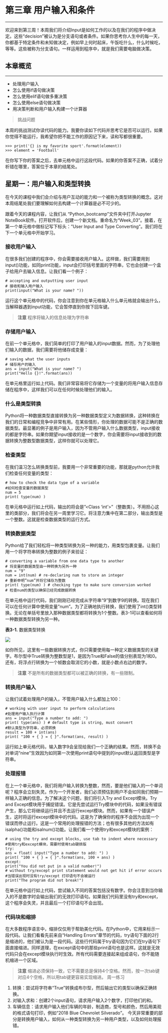# 第三章   用户输入和条件
---

欢迎来到第三周！本周我们将介绍Input是如何工作的以及在我们的程序中做决定。这些“decision”被认为是分支语句或者条件。如果你思考你人生中的每一天，你都基于特定条件和未知做决定，例如早上何时起床，午饭吃什么，什么时候吃，等等。这些被称为分支语句。一样运用到程序中，就是我们需要电脑做决策。
## 本章概览
---
   - 处理用户输入
   - 怎么使用if语句做决策
   - 怎么使用elif语句做多重决策
   - 怎么使用else语句做决策
   - 用决策判断和用户输入构建一个计算器

>挑战问题
   
本周的挑战测试你读代码的能力。我要你读如下代码并思考它是否可以运行。如果你觉得不能运行，我希望你把不能工作的原因记下来，读和写都很重要。

```
>>> print('{} is my favorite sport'.format(element))
>>> element = 'Football'
```
在你写下你的答案之后，去单元格中运行这段代码。如果的你答案不正确，试着分析错在哪里，答案位于本章的结尾处。
## 星期一：用户输入和类型转换
在今天的课程中我们会介绍与用户互动的能力和一个被称为类型转换的概念。这对本周结尾处我们要理解如何去构建一个计算器是必不可少的。

跟着今天的课程内容，让我们从 “Python_bootcamp”文件夹中打开Jupyter NoteBook软件。打开软件后，创建一个新文档。重命名为“Week_03”。接着，在第一个单元格中做标记写下标头：”User Input and Type Converting”。我们将在下一个单元格中开始学习。
### 接收用户输入
在很多我们创建的程序中，你会需要接收用户输入。这样做，我们需要用到input()功能，如同print功能，input会打印括号里面的字符串，它也会创建一个盒子给用户去输入信息。让我们看一个例子： 
```
# accepting and outputting user input
# 接收和输入用户输入
print(input("What is your name? "))
```
运行这个单元格中的代码，你会注意到你在单元格输入什么单元格就会输出什么，当解释器遇到input功能，它会暂停直到你按下回车键。

>**注意**  程序将输入的信息处理为字符串

### 存储用户输入
在前一个单元格中，我们简单的打印了用户输入的input数据。然而，为了处理他们输入的数据，我们需要将他储存成变量：

```
# saving what the user inputs
# 储存用户的输入
ans = input("What is your name? ")
print("Hello {}!".format(ans))
```
在单元格里运行如上代码。我们非常容易将它存储为一个变量的将用户输入信息存储在程序中，这样我们可以在任何时候处理他们的输入。
### 什么是类型转换
Python将一种数据类型直接转换为另一种数据类型定义为数据转换，这种转换在我们的日常和编程竞争中非常有用。在某些情形，你处理的数据可能不是正确的数据类型。最显著的例子是用户输入，因为不管用户输入什么数据类型，input接收的都是字符串。如果你期望input接收的是一个数字，你会需要将input接收到的数据转换为整数型数据类型，这样你就可以处理它。
### 检查类型
在我们温习怎么转换类型前，我要用一个非常重要的功能，那就是python允许我们检查任何变量的类型：
```
# how to check the data type of a variable
#如何检查变量的数据类型
num = 5
print( type(num) )
```
在单元格中运行如上代码，输出的将会是”<Class ‘int’>”（整数类）。不用担心这里的类部分，我们将会在另一周里学习它。将注意力集中在第二部分，输出类型是一个整数。这就是检查数据类型的运行方式。
### 转换数据类型
Python给了我们轻松将一种类型转换为另一种的能力，用类型包裹变量。让我们用一个将字符串转换为整数的例子来验证：
```
# converting a variable from one data type to another
# 将变量的数据类型由一种转换为另外一种
num = "9"
num = int(num) # re-declaring num to store an integer
# 重新申明”num”并将它储存为整数
print( type(num) ) # checking type to make sure conversion worked
# 检查num的类型以确保已经完成数据转换
```
在单元格中运行代码，我们刚刚已经完成从字符串“9”到数字9的转换。现在我们可以在任何计算中使用变量”num”。为了正确地执行转换，我们使用了int()类型转换。无论在单括号里放入那种数据类型都将转换为1个整数。表3-1可以查看如何将一种数据类型转换为另一种。

**表3-1.** 数据类型转换 

![](https://imgkr2.cn-bj.ufileos.com/318f6a62-a82c-49e8-aa12-77943a3a0824.png?UCloudPublicKey=TOKEN_8d8b72be-579a-4e83-bfd0-5f6ce1546f13&Signature=rn%252FzU7%252Bho1U%252FrsB%252BXKEXoDBxtZo%253D&Expires=1605184537)

如你所见，这里有一些数据转换方式，你只需要使用每一种定义数据类型的关键字。布尔型中True转换为整数型是1，是因为True和False的值分别表现为1和0。还有，将浮点行转换为一个帧数会取消它的小数，就是小数点右边的数字。
>**注意** 不是所有的数据类型都可以被正确的转换，有一些限制。
### 转换用户输入
让我们试着处理用户的输入，不管用户输入什么都加上100：
```
# working with user input to perform calculations
#处理用户输入执行计算
ans = input("Type a number to add: ")
print( type(ans) ) # default type is string, must convert
#默认类型为字符串，必须转换
result = 100 + int(ans)
print( "100 + { } = { }".format(ans, result) )
```
运行如上单元格代码，输入数字9会呈现给我们一个正确的结果。然而，转换不会对单词“nine”生效因为如同第一次使用print语句中提到的input默认返回类型是字符串。
### 处理报错
在上一个单元格中，我们将用户输入转换为整数，然而，要是他们输入的一个单词呢？程序会立刻失灵。作为一个开发者，我们必须预估到用户不会如同我们预期一样输入正确的信息。为了解决这个问题，我们将引入Try and Except模块。Try and Except模块用于捕捉错误。它是先尝试运行Try模块中的代码，如果没有错误产生，那么它将继续运行并且不去运行except模块。然而，如果有一个错误产生，这时将运行except模块中的代码。这是为了确保你的程序不会因为出现一个错误而停止运行。这是一个常用的处理报错的方法；也有很多其他的方法如有isalpha()功能和isalnum()功能。让我们看一个使用try和except模块的案例：
```
# using the try and except blocks, use tab to indent where necessary
#使用try和except模块，需要时使用tab键排版
try:
ans = float( input("Type a number to add: ") )
print( "100 + { } = { }".format(ans, 100 + ans) )
except:
print("You did not put in a valid number!")
# without try/except print statement would not get hit if error occurs
#当错误出现时没有try/except 打印语句不会被运行
print("The program did not break!")
```
在单元格中运行如上代码，尝试输入不同的答案包括没有数字。你会注意到当你输入的不是数字时会输出我们的无效打印语句。如果我们代码里没有try和except，这个程序会失灵，并且最后一个打印语句不会出现。
### 代码块和缩排
在大多数程序语言中，缩排仅仅用于帮助美化代码。在Python中，它用来标示一段代码。让我们看看先前来自“Handling Errors”章节的代码，try语句下面的2行是缩进的，他们被认为是一段代码。这些行代码属于try语句因为它们在try语句下面直接缩进。同样道理，在except语句中的那些print语句也是这样。这就是无效代码只会在except模块执行时生效。所有代码需要连接起来组成语句，你不能随机缩进一个区域。
>**注意** 缩进必须保持一致，它不需要总是保持4个空格。然而，按一次tab键对应4个空格，所以用tab键更容易实现缩进。
>周一练习
  1. 转换：尝试将字符串“True”转换成布尔型，然后输出它的类型以确保正确转换。
2. 对输入求和：创建2个input语句，请求用户输入2个数字，打印他们的和。
3. 车辆信息：请求用户输入他们车辆的年龄，制造商，型号和颜色，然后用美观的格式语句打印，例如“2018 Blue Chevrolet Silverado”。
今天非常重要的部分是转换用户输入，如何从一种类型转换为另一种用户类型，以及如何处理报错。


